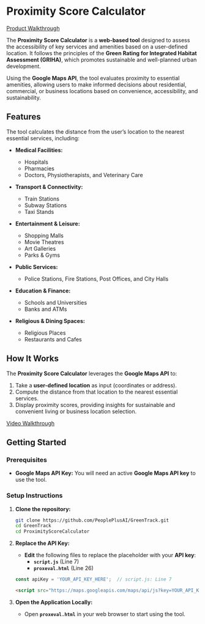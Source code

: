 # **Proximity Score Calculator**  

[Product Walkthrough](https://green-track-proximityevaluator.vercel.app/)

The **Proximity Score Calculator** is a **web-based tool** designed to assess the accessibility of key services and amenities based on a user-defined location. It follows the principles of the **Green Rating for Integrated Habitat Assessment (GRIHA)**, which promotes sustainable and well-planned urban development. 

Using the **Google Maps API**, the tool evaluates proximity to essential amenities, allowing users to make informed decisions about residential, commercial, or business locations based on convenience, accessibility, and sustainability.

## **Features**  
The tool calculates the distance from the user’s location to the nearest essential services, including:

- **Medical Facilities:**  
  - Hospitals  
  - Pharmacies  
  - Doctors, Physiotherapists, and Veterinary Care  

- **Transport & Connectivity:**  
  - Train Stations  
  - Subway Stations  
  - Taxi Stands  

- **Entertainment & Leisure:**  
  - Shopping Malls  
  - Movie Theatres  
  - Art Galleries  
  - Parks & Gyms  

- **Public Services:**  
  - Police Stations, Fire Stations, Post Offices, and City Halls  

- **Education & Finance:**  
  - Schools and Universities  
  - Banks and ATMs  

- **Religious & Dining Spaces:**  
  - Religious Places  
  - Restaurants and Cafes  


## **How It Works**  
The **Proximity Score Calculator** leverages the **Google Maps API** to:  
1. Take a **user-defined location** as input (coordinates or address).  
2. Compute the distance from that location to the nearest essential services.  
3. Display proximity scores, providing insights for sustainable and convenient living or business location selection.  

[Video Walkthrough](https://drive.google.com/file/d/1c5BThMK2YknYrO_RshGMtycyLNO0qs3D/view)

## **Getting Started**

### **Prerequisites**
- **Google Maps API Key:** You will need an active **Google Maps API key** to use the tool. 

### **Setup Instructions**  
1. **Clone the repository:**  
   ```bash
   git clone https://github.com/PeoplePlusAI/GreenTrack.git
   cd GreenTrack
   cd ProximityScoreCalculator
   ```
2. **Replace the API Key:**  
   - **Edit** the following files to replace the placeholder with your **API key**:  
     - **`script.js`** (Line 7)  
     - **`proxeval.html`** (Line 26)  
   ```javascript
   const apiKey = 'YOUR_API_KEY_HERE';  // script.js: Line 7
   ```
   ```html
   <script src="https://maps.googleapis.com/maps/api/js?key=YOUR_API_KEY_HERE"></script>  <!-- proxeval.html: Line 26 -->
   ```

3. **Open the Application Locally:**  
   - Open **`proxeval.html`** in your web browser to start using the tool.
